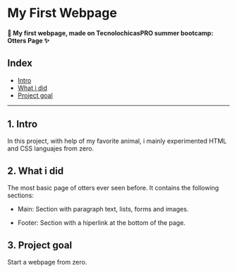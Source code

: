 # My First Webpage 
#### 🦦 My first webpage, made on TecnolochicasPRO summer bootcamp: Otters Page ✨

## Index
* [Intro](#)
* [What i did](#)
* [Project goal](#) 

****

## 1. Intro
In this project, with help of my favorite animal, i mainly experimented HTML and CSS languajes from zero.

## 2. What i did
The most basic page of otters ever seen before.
It contains the following sections:

* Main: Section with paragraph text, lists, forms and images.

* Footer: Section with a hiperlink at the bottom of the page.

## 3. Project goal
Start a webpage from zero.
